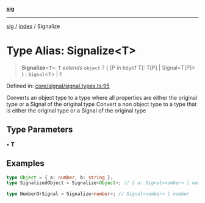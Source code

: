 [**sig**](../../README.md)

***

[sig](../../README.md) / [index](../README.md) / Signalize

# Type Alias: Signalize\<T\>

> **Signalize**\<`T`\>: `T` *extends* `object` ? \{ \[P in keyof T\]: T\[P\] \| Signal\<T\[P\]\> \} : `Signal`\<`T`\> \| `T`

Defined in: [core/signal/signal.types.ts:95](https://github.com/OfirTheOne/sigjs/blob/3813ad713bace85b787cb7296817857283da9a85/sig/lib/core/signal/signal.types.ts#L95)

Converts an object type to a type where all properties are either the original type or a Signal of the original type
Convert a non object type to a type that is either the original type or a Signal of the original type

## Type Parameters

• **T**

## Examples

```ts
type Object = { a: number, b: string };
type SignalizedObject = Signalize<Object>; // { a: Signal<number> | number, b: Signal<string> | string }
```

```ts
type NumberOrSignal = Signalize<number>; // Signal<number> | number
```
